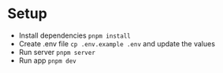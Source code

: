 # Setup

- Install dependencies `pnpm install`
- Create .env file `cp .env.example .env` and update the values
- Run server `pnpm server`
- Run app `pnpm dev`

